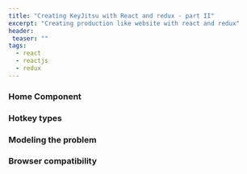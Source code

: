 ```yaml
---
title: "Creating KeyJitsu with React and redux - part II"
excerpt: "Creating production like website with react and redux"
header:
 teaser: ""
tags: 
  - react
  - reactjs
  - redux
--- 
```


### Home Component 

### Hotkey types

### Modeling the problem

### Browser compatibility